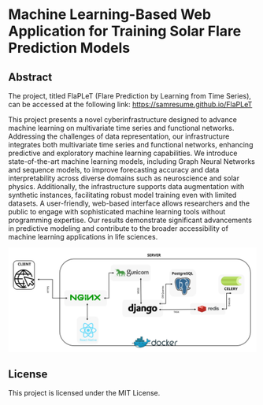 # Machine Learning-Based Web Application for Training Solar Flare Prediction Models

## Abstract
The project, titled FlaPLeT (Flare Prediction by Learning from Time Series), can be accessed at the following link: https://samresume.github.io/FlaPLeT


This project presents a novel cyberinfrastructure designed to advance machine learning on multivariate time series and functional networks. Addressing the challenges of data representation, our infrastructure integrates both multivariate time series and functional networks, enhancing predictive and exploratory machine learning capabilities. We introduce state-of-the-art machine learning models, including Graph Neural Networks and sequence models, to improve forecasting accuracy and data interpretability across diverse domains such as neuroscience and solar physics. Additionally, the infrastructure supports data augmentation with synthetic instances, facilitating robust model training even with limited datasets. A user-friendly, web-based interface allows researchers and the public to engage with sophisticated machine learning tools without programming expertise. Our results demonstrate significant advancements in predictive modeling and contribute to the broader accessibility of machine learning applications in life sciences.

<img src="Architecture.svg" width="600" alt="AI Web App Architecture" title="AI Web App Architecture">

## License

This project is licensed under the MIT License.
